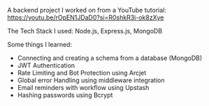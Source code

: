 A backend project I worked on from a YouTube tutorial: https://youtu.be/rOpEN1JDaD0?si=R0shkR3i-ok8zXye

The Tech Stack I used: Node.js, Express.js, MongoDB

Some things I learned:
- Connecting and creating a schema from a database (MongoDB)
- JWT Authentication
- Rate Limiting and Bot Protection using Arcjet
- Global error Handling using middleware integration
- Email reminders with workflow using Upstash
- Hashing passwords using Bcrypt
